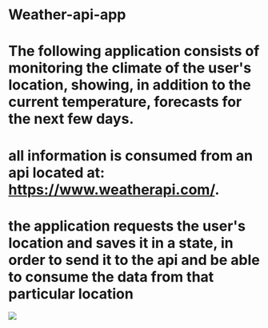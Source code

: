 # Weather-api-app

 
# The following application consists of monitoring the climate of the user's location, showing, in addition to the current temperature, forecasts for the next few days.
# all information is consumed from an api located at: https://www.weatherapi.com/.
# the application requests the user's location and saves it in a state, in order to send it to the api and be able to consume the data from that particular location

<div>

 <img src ="https://github.com/jotta2021/Weather-api-app/blob/master/Imagem%20do%20WhatsApp%20de%202023-07-29%20%C3%A0(s)%2023.59.20.jpg"/>
 <img src =""/>
</div>

